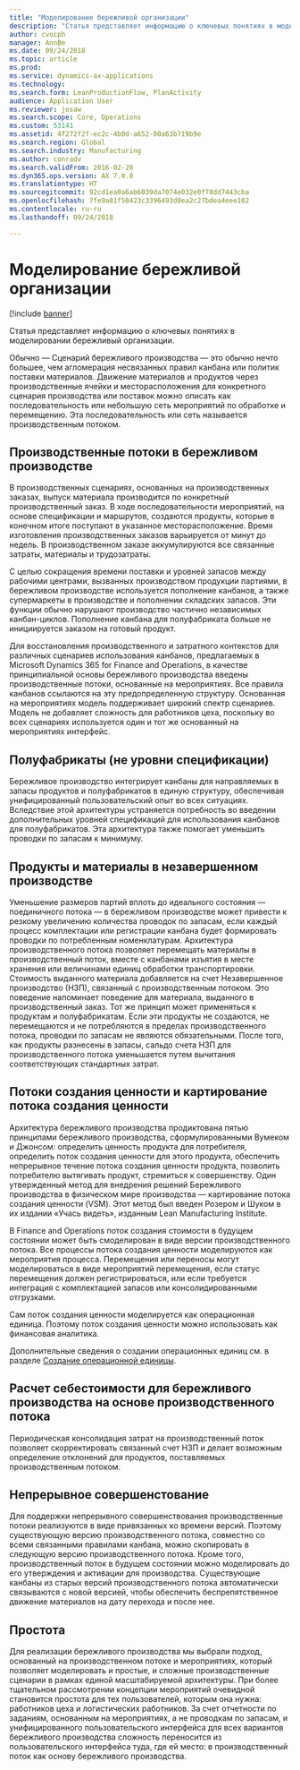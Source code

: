 ```yaml
---
title: "Моделирование бережливой организации"
description: "Статья представляет информацию о ключевых понятиях в моделировании бережливый организации."
author: cvocph
manager: AnnBe
ms.date: 09/24/2018
ms.topic: article
ms.prod: 
ms.service: dynamics-ax-applications
ms.technology: 
ms.search.form: LeanProductionFlow, PlanActivity
audience: Application User
ms.reviewer: josaw
ms.search.scope: Core, Operations
ms.custom: 53141
ms.assetid: 4f272f2f-ec2c-4b0d-a652-00a63b719b9e
ms.search.region: Global
ms.search.industry: Manufacturing
ms.author: conradv
ms.search.validFrom: 2016-02-28
ms.dyn365.ops.version: AX 7.0.0
ms.translationtype: HT
ms.sourcegitcommit: 92cd1ea0a6ab6039da7074e032e0f78dd7443cba
ms.openlocfilehash: 7fe9a81f58423c3396493d0ea2c27bdea4eee102
ms.contentlocale: ru-ru
ms.lasthandoff: 09/24/2018

---
```


# <a name="modeling-a-lean-organization"></a>Моделирование бережливой организации

[!include [banner](../includes/banner.md)]

Статья представляет информацию о ключевых понятиях в моделировании бережливый организации. 

Обычно — Сценарий бережливого производства — это обычно нечто большее, чем агломерация несвязанных правил канбана или политик поставки материалов. Движение материалов и продуктов через производственные ячейки и месторасположения для конкретного сценария производства или поставок можно описать как последовательность или небольшую сеть мероприятий по обработке и перемещению. Эта последовательность или сеть называется производственным потоком.

## <a name="production-flows-in-lean-manufacturing"></a>Производственные потоки в бережливом производстве
В производственных сценариях, основанных на производственных заказах, выпуск материала производится по конкретный производственный заказ. В ходе последовательности мероприятий, на основе спецификации и маршрутов, создаются продукты, которые в конечном итоге поступают в указанное месторасположение. Время изготовления производственных заказов варьируется от минут до недель. В производственном заказе аккумулируются все связанные затраты, материалы и трудозатраты. 

С целью сокращения времени поставки и уровней запасов между рабочими центрами, вызванных производством продукции партиями, в бережливом производстве используется пополнение канбанов, а также супермаркеты в производстве и пополнении складских запасов. Эти функции обычно нарушают производство частично независимых канбан-циклов. Пополнение канбана для полуфабриката больше не инициируется заказом на готовый продукт. 

Для восстановления производственного и затратного контекстов для различных сценариев использования канбанов, предлагаемых в Microsoft Dynamics 365 for Finance and Operations, в качестве принципиальной основы бережливого производства введены производственные потоки, основанные на мероприятиях. Все правила канбанов ссылаются на эту предопределенную структуру. Основанная на мероприятиях модель поддерживает широкий спектр сценариев. Модель не добавляет сложность для работников цеха, поскольку во всех сценариях используется один и тот же основанный на мероприятиях интерфейс.

## <a name="semi-finished-products-non-bom-levels"></a>Полуфабрикаты (не уровни спецификации)
Бережливое производство интегрирует канбаны для направляемых в запасы продуктов и полуфабрикатов в единую структуру, обеспечивая унифицированный пользовательский опыт во всех ситуациях. Вследствие этой архитектуры устраняется потребность во введении дополнительных уровней спецификаций для использования канбанов для полуфабрикатов. Эта архитектура также помогает уменьшить проводки по запасам к минимуму.

## <a name="products-and-material-in-work-in-progress"></a>Продукты и материалы в незавершенном производстве
Уменьшение размеров партий вплоть до идеального состояния — поединичного потока — в бережливом производстве может привести к резкому увеличению количества проводок по запасам, если каждый процесс комплектации или регистрации канбана будет формировать проводки по потребленным номенклатурам. Архитектура производственного потока позволяет перемещать материалы в производственный поток, вместе с канбанами изъятия в месте хранения или величинами единиц обработки транспортировки. Стоимость выданного материала добавляется на счет Незавершенное производство (НЗП), связанный с производственным потоком. Это поведение напоминает поведение для материала, выданного в производственный заказ. Тот же принцип может применяться к продуктам и полуфабрикатам. Если эти продукты не создаются, не перемещаются и не потребляются в пределах производственного потока, проводки по запасам не являются обязательными. После того, как продукты разнесены в запасы, сальдо счета НЗП для производственного потока уменьшается путем вычитания соответствующих стандартных затрат.

## <a name="value-streams-and-value-stream-mapping"></a>Потоки создания ценности и картирование потока создания ценности
Архитектура бережливого производства продиктована пятью принципами бережливого производства, сформулированными Вумеком и Джонсом: определить ценность продукта для потребителя, определить поток создания ценности для этого продукта, обеспечить непрерывное течение потока создания ценности продукта, позволить потребителю вытягивать продукт, стремиться к совершенству. Один утвержденный метод для внедрения решений Бережливого производства в физическом мире производства — картирование потока создания ценности (VSM). Этот метод был введен Розером и Шуком в их издании «Учась видеть», изданным Lean Manufacturing Institute. 

В Finance and Operations поток создания стоимости в будущем состоянии может быть смоделирован в виде версии производственного потока. Все процессы потока создания ценности моделируются как мероприятия процесса. Перемещения или переносы могут моделироваться в виде мероприятий перемещения, если статус перемещения должен регистрироваться, или если требуется интеграция с комплектацией запасов или консолидированными отгрузками. 

Сам поток создания ценности моделируется как операционная единица. Поэтому поток создания ценности можно использовать как финансовая аналитика.

Дополнительные сведения о создании операционных единиц см. в разделе [Создание операционной единицы](../../fin-and-ops/organization-administration/tasks/create-operating-unit.md).

## <a name="costing-for-lean-manufacturing-based-on-the-production-flow"></a>Расчет себестоимости для бережливого производства на основе производственного потока
Периодическая консолидация затрат на производственный поток позволяет скорректировать связанный счет НЗП и делает возможным определение отклонений для продуктов, поставляемых производственным потоком.

## <a name="continuous-improvement"></a>Непрерывное совершенстование
Для поддержки непрерывного совершенствования производственные потоки реализуются в виде привязанных ко времени версий. Поэтому существующую версию производственного потока, совместно со всеми связанными правилами канбана, можно скопировать в следующую версию производственного потока. Кроме того, производственный поток в будущем состоянии можно моделировать до его утверждения и активации для производства. Существующие канбаны из старых версий производственного потока автоматически связываются с новой версией, чтобы обеспечить беспрепятственное движение материалов на дату перехода и после нее.

## <a name="simplicity"></a>Простота
Для реализации бережливого производства мы выбрали подход, основанный на производственном потоке и мероприятиях, который позволяет моделировать и простые, и сложные производственные сценарии в рамках единой масштабируемой архитектуры. При более тщательном рассмотрении концепции мероприятий очевидной становится простота для тех пользователей, которым она нужна: работников цеха и логистических работников. За счет отчетности по заданиям, основанным на мероприятиях, а не проводкам по запасам, и унифицированного пользовательского интерфейса для всех вариантов бережливого производства сложность переносится из пользовательского интерфейса туда, где ей место: в производственный поток как основу бережливого производства.




